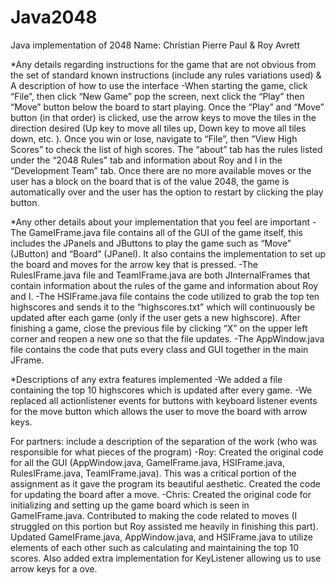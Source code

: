 # Java2048
Java implementation of 2048
Name: Christian Pierre Paul & Roy Avrett

*Any details regarding instructions for the game that are not obvious from the set of standard known instructions (include any rules variations used) & A description of how to use the interface
-When starting the game, click “File”, then click “New Game” pop the screen, next click the “Play” then “Move” button below the board to start playing. Once the “Play” and “Move” button (in that order) is clicked, use the arrow keys to move the tiles in the direction desired (Up key to move all tiles up, Down key to move all tiles down, etc. ). Once you win or lose, navigate to “File”, then “View High Scores” to check the list of high scores. The “about” tab has the rules listed under the “2048 Rules” tab and information about Roy and I in the “Development Team” tab. Once there are no more available moves or the user has a block on the board that is of the value 2048, the game is automatically over and the user has the option to restart by clicking the play button.

*Any other details about your implementation that you feel are important
-The GameIFrame.java file contains all of the GUI of the game itself, this includes the JPanels and JButtons to play the game such as “Move” (JButton) and “Board” (JPanel). It also contains the implementation to set up the board and moves for the arrow key that is pressed.
-The RulesIFrame.java file and TeamIFrame.java are both JInternalFrames that contain information about the rules of the game and information about Roy and I.
-The HSIFrame.java file contains the code utilized to grab the top ten highscores and sends it to the “highscores.txt” which will continuously be updated after each game (only if the user gets a new highscore). After finishing a game, close the previous file by clicking “X” on the upper left corner and reopen a new one so that the file updates. 
-The AppWindow.java file contains the code that puts every class and GUI together in the main JFrame.

*Descriptions of any extra features implemented
-We added a file containing the top 10 highscores which is updated after every game.
-We replaced all actionlistener events for buttons with keyboard listener events for the move button which allows the user to move the board with arrow keys.

For partners: include a description of the separation of the work (who was responsible for what pieces of the program)
-Roy:
Created the original code for all the GUI (AppWindow.java, GameIFrame.java, HSIFrame.java, RulesIFrame.java, TeamIFrame.java). This was a critical portion of the assignment as it gave the program its beautiful aesthetic. Created the code for updating the board after a move.
-Chris:
Created the original code for initializing and setting up the game board which is seen in GameIFrame.java. Contributed to making the code related to moves (I struggled on this portion but Roy assisted me heavily in finishing this part). Updated GameIFrame.java, AppWindow.java, and HSIFrame.java to utilize elements of each other such as calculating and maintaining the top 10 scores. Also added extra implementation for KeyListener allowing us to use arrow keys for a ove.
